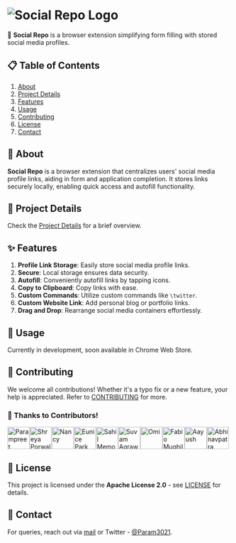# ![Social Repo Logo](https://github.com/shubhusion/SocialRepo/blob/main/src/assets/logos/logo.png)

🚀 **Social Repo** is a browser extension simplifying form filling with stored social media profiles.

## 📋 Table of Contents

1. [About](#about)
2. [Project Details](#project-details)
3. [Features](#features)
4. [Usage](#usage)
5. [Contributing](#contributing)
6. [License](#license)
7. [Contact](#contact)

## 🌟 About

**Social Repo** is a browser extension that centralizes users' social media profile links, aiding in form and application completion. It stores links securely locally, enabling quick access and autofill functionality.

## 📌 Project Details

Check the [Project Details](.github/docs/README.md) for a brief overview.

## ✨ Features

1. **Profile Link Storage**: Easily store social media profile links.
2. **Secure**: Local storage ensures data security.
3. **Autofill**: Conveniently autofill links by tapping icons.
4. **Copy to Clipboard**: Copy links with ease.
5. **Custom Commands**: Utilize custom commands like `\twitter`.
6. **Custom Website Link**: Add personal blog or portfolio links.
7. **Drag and Drop**: Rearrange social media containers effortlessly.

## 🚀 Usage

Currently in development, soon available in Chrome Web Store.

## 🤝 Contributing

We welcome all contributions! Whether it's a typo fix or a new feature, your help is appreciated. Refer to [CONTRIBUTING](.github/docs/CONTRIBUTING.md) for more.

### 🙏 Thanks to Contributors!

<a href="https://github.com/Param302"><img src="https://avatars.githubusercontent.com/u/76559816?v=4" width="50px" height="auto" alt="Parampreet Singh"></a><a href="https://github.com/porwalshreyaa"><img src="https://avatars.githubusercontent.com/u/111834212?v=4" width="50px" height="auto" alt="Shreya Porwal"></a><a href="https://github.com/nancyvaryani"><img src="https://avatars.githubusercontent.com/u/97382450?v=4" width="50px" height="auto" alt="Nancy"></a><a href="https://github.com/evnxprk"><img src="https://avatars.githubusercontent.com/u/107530902?v=4" width="50px" height="auto" alt="Eunice Park"></a><a href="https://github.com/SamFusedBits"><img src="https://avatars.githubusercontent.com/u/129924814?v=4" width="50px" height="auto" alt="Sahil Memon"></a><a href="https://github.com/Suvam3456"><img src="https://avatars.githubusercontent.com/u/99579881?v=4" width="50px" height="auto" alt="Suvam Agrawal"></a><a href="https://github.com/NormTurtle"><img src="https://avatars.githubusercontent.com/u/108952834?v=4" width="50px" height="auto" alt="Omi"></a><a href="https://github.com/fabiomughilan"><img src="https://avatars.githubusercontent.com/u/64077520?v=4" width="50px" height="auto" alt="Fabio Mughilan"></a><a href="https://github.com/aayushwrld"><img src="https://avatars.githubusercontent.com/u/142794224?v=4" width="50px" height="auto" alt="Aayush"></a><a href="https://github.com/Abhinavpatra"><img src="https://avatars.githubusercontent.com/u/149466436?v=4" width="50px" height="auto" alt="Abhinavpatra"></a>

## 📄 License

This project is licensed under the **Apache License 2.0** - see [LICENSE](LICENSE) for details.

## 📧 Contact

For queries, reach out via [mail](mailto:connectwithparam.30@gmail.com) or Twitter - [@Param3021](https://twitter.com/Param3021).
